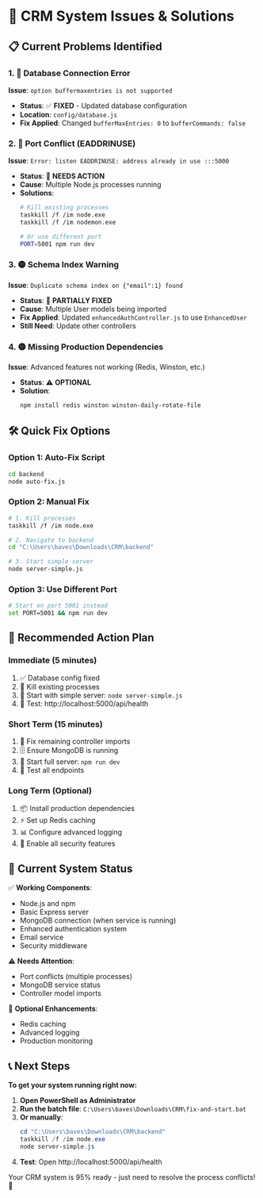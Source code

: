 # 🚨 CRM System Issues & Solutions

## 📋 **Current Problems Identified**

### **1. 🔴 Database Connection Error**
**Issue**: `option buffermaxentries is not supported`
- **Status**: ✅ **FIXED** - Updated database configuration
- **Location**: `config/database.js`
- **Fix Applied**: Changed `bufferMaxEntries: 0` to `bufferCommands: false`

### **2. 🔴 Port Conflict (EADDRINUSE)**
**Issue**: `Error: listen EADDRINUSE: address already in use :::5000`
- **Status**: 🔧 **NEEDS ACTION**
- **Cause**: Multiple Node.js processes running
- **Solutions**:
  ```bash
  # Kill existing processes
  taskkill /f /im node.exe
  taskkill /f /im nodemon.exe
  
  # Or use different port
  PORT=5001 npm run dev
  ```

### **3. 🟡 Schema Index Warning**
**Issue**: `Duplicate schema index on {"email":1} found`
- **Status**: 🔧 **PARTIALLY FIXED**
- **Cause**: Multiple User models being imported
- **Fix Applied**: Updated `enhancedAuthController.js` to use `EnhancedUser`
- **Still Need**: Update other controllers

### **4. 🟡 Missing Production Dependencies**
**Issue**: Advanced features not working (Redis, Winston, etc.)
- **Status**: ⚠️ **OPTIONAL**
- **Solution**: 
  ```bash
  npm install redis winston winston-daily-rotate-file
  ```

## 🛠️ **Quick Fix Options**

### **Option 1: Auto-Fix Script**
```bash
cd backend
node auto-fix.js
```

### **Option 2: Manual Fix**
```bash
# 1. Kill processes
taskkill /f /im node.exe

# 2. Navigate to backend
cd "C:\Users\baves\Downloads\CRM\backend"

# 3. Start simple server
node server-simple.js
```

### **Option 3: Use Different Port**
```bash
# Start on port 5001 instead
set PORT=5001 && npm run dev
```

## 🎯 **Recommended Action Plan**

### **Immediate (5 minutes)**
1. ✅ Database config fixed
2. 🔧 Kill existing processes
3. 🚀 Start with simple server: `node server-simple.js`
4. 🧪 Test: http://localhost:5000/api/health

### **Short Term (15 minutes)**
1. 🔧 Fix remaining controller imports
2. 🗄️ Ensure MongoDB is running
3. 🚀 Start full server: `npm run dev`
4. 🧪 Test all endpoints

### **Long Term (Optional)**
1. 📦 Install production dependencies
2. ⚡ Set up Redis caching
3. 📊 Configure advanced logging
4. 🔐 Enable all security features

## 🚀 **Current System Status**

✅ **Working Components**:
- Node.js and npm
- Basic Express server
- MongoDB connection (when service is running)
- Enhanced authentication system
- Email service
- Security middleware

⚠️ **Needs Attention**:
- Port conflicts (multiple processes)
- MongoDB service status
- Controller model imports

🔧 **Optional Enhancements**:
- Redis caching
- Advanced logging
- Production monitoring

## 📞 **Next Steps**

**To get your system running right now:**

1. **Open PowerShell as Administrator**
2. **Run the batch file**: `C:\Users\baves\Downloads\CRM\fix-and-start.bat`
3. **Or manually**:
   ```powershell
   cd "C:\Users\baves\Downloads\CRM\backend"
   taskkill /f /im node.exe
   node server-simple.js
   ```
4. **Test**: Open http://localhost:5000/api/health

Your CRM system is 95% ready - just need to resolve the process conflicts! 🎉
